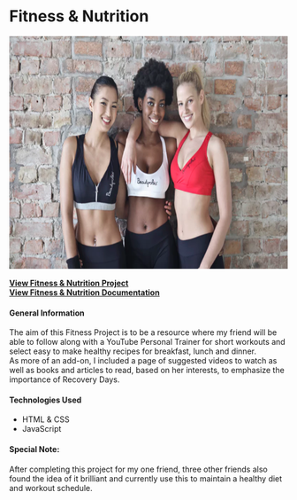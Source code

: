 # Fitness & Nutrition
<p align="center">
  <img src="../../images_project/fitnessphoto.png" height= "420" width="600"/>
</p>

**[View Fitness & Nutrition Project](https://saharafathelbab.github.io/portfolio/documentation/Cryptography_Documentation/Cryptography/Cryptfun.html?)**
<br> 
**[View Fitness & Nutrition Documentation](https://saharafathelbab.github.io/portfolio/documentation/Cryptography_Documentation/CryptographyInfo.html?)**

#### General Information

The aim of this Fitness Project is to be a resource where my friend will
be able to follow along with a YouTube Personal Trainer for short workouts and select easy
to make healthy recipes for breakfast, lunch and dinner. 
<br>
As more of an add-on, I included a page of suggested videos to watch as well
as books and articles to read, based on her interests, to emphasize the importance of Recovery Days.

#### Technologies Used

* HTML & CSS
* JavaScript

#### Special Note:

After completing this project for my one friend, three other friends
also found the idea of it brilliant and currently use this to maintain a healthy diet and workout schedule.

